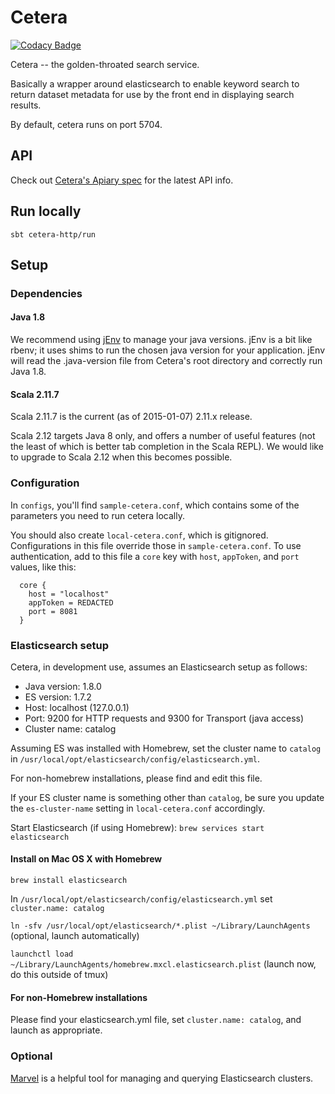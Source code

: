 # Cetera

[![Codacy Badge](https://api.codacy.com/project/badge/Grade/2551abfcba53421898f1d6729b35021c)](https://www.codacy.com/app/engineering-github-read-only/cetera)

Cetera -- the golden-throated search service.

Basically a wrapper around elasticsearch to enable keyword search to return dataset metadata for use by the front end in displaying search results.

By default, cetera runs on port 5704.

## API

Check out [Cetera's Apiary spec](http://docs.cetera.apiary.io/#) for the latest API info.

## Run locally
`sbt cetera-http/run`

## Setup

### Dependencies

#### Java 1.8

We recommend using [jEnv](http://www.jenv.be/) to manage your java versions. jEnv is a bit like
rbenv; it uses shims to run the chosen java version for your application. jEnv
will read the .java-version file from Cetera's root directory and correctly
run Java 1.8.

#### Scala 2.11.7

Scala 2.11.7 is the current (as of 2015-01-07) 2.11.x release.

Scala 2.12 targets Java 8 only, and offers a number of useful features (not the
least of which is better tab completion in the Scala REPL). We would like to
upgrade to Scala 2.12 when this becomes possible.

### Configuration
In `configs`, you'll find `sample-cetera.conf`, which contains some of the parameters you need to run
cetera locally.

You should also create `local-cetera.conf`, which is gitignored.
Configurations in this file override those in `sample-cetera.conf`.
To use authentication, add to this file a `core` key with `host`, `appToken`, and `port` values, like this:

```
  core {
    host = "localhost"
    appToken = REDACTED
    port = 8081
  }
```

### Elasticsearch setup

Cetera, in development use, assumes an Elasticsearch setup as follows:

- Java version: 1.8.0
- ES version: 1.7.2
- Host: localhost (127.0.0.1)
- Port: 9200 for HTTP requests and 9300 for Transport (java access)
- Cluster name: catalog

Assuming ES was installed with Homebrew, set the cluster name to `catalog` in `/usr/local/opt/elasticsearch/config/elasticsearch.yml`.

For non-homebrew installations, please find and edit this file.

If your ES cluster name is something other than `catalog`,
be sure you update the `es-cluster-name` setting in `local-cetera.conf` accordingly.

Start Elasticsearch (if using Homebrew): `brew services start elasticsearch`

#### Install on Mac OS X with Homebrew

`brew install elasticsearch`

In `/usr/local/opt/elasticsearch/config/elasticsearch.yml` set `cluster.name: catalog`

`ln -sfv /usr/local/opt/elasticsearch/*.plist ~/Library/LaunchAgents` (optional, launch automatically)

`launchctl load ~/Library/LaunchAgents/homebrew.mxcl.elasticsearch.plist` (launch now, do this outside of tmux)

#### For non-Homebrew installations

Please find your elasticsearch.yml file, set `cluster.name: catalog`, and launch as appropriate.

### Optional

[Marvel](https://www.elastic.co/products/marvel) is a helpful tool for managing
and querying Elasticsearch clusters.
